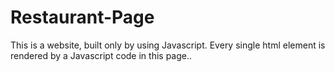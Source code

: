 # Restaurant-Page
This is a website, built only by using Javascript. Every single html element is rendered by a Javascript code in this page..
